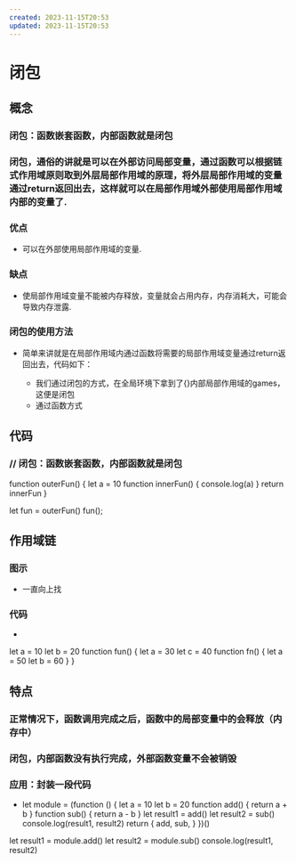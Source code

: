 ```yaml
---
created: 2023-11-15T20:53
updated: 2023-11-15T20:53
---
```

# 闭包

## 概念

### 闭包：函数嵌套函数，内部函数就是闭包

### 闭包，通俗的讲就是可以在外部访问局部变量，通过函数可以根据链式作用域原则取到外层局部作用域的原理，将外层局部作用域的变量通过return返回出去，这样就可以在局部作用域外部使用局部作用域内部的变量了.

### 优点

- 可以在外部使用局部作用域的变量.

### 缺点

- 使局部作用域变量不能被内存释放，变量就会占用内存，内存消耗大，可能会导致内存泄露.

### 闭包的使用方法

- 简单来讲就是在局部作用域内通过函数将需要的局部作用域变量通过return返回出去，代码如下：

	- 我们通过闭包的方式，在全局环境下拿到了{}内部局部作用域的games，这便是闭包
	- 通过函数方式

## 代码

### // 闭包：函数嵌套函数，内部函数就是闭包
function outerFun() {
    let a = 10
    function innerFun() {
        console.log(a)
    }
    return innerFun
}

let fun = outerFun()
fun();

## 作用域链

### 图示

- 一直向上找

### 代码

- 
let a = 10
let b = 20
function fun() {
    let a = 30
    let c = 40
    function fn() {
        let a = 50
        let b = 60
    }
}


## 特点

### 正常情况下，函数调用完成之后，函数中的局部变量中的会释放（内存中）

### 闭包，内部函数没有执行完成，外部函数变量不会被销毁

### 应用：封装一段代码

- let module = (function () {
    let a = 10
    let b = 20
    function add() {
        return a + b
    }
    function sub() {
        return a - b
    }
    let result1 = add()
    let result2 = sub()
    console.log(result1, result2)
    return {
        add,
        sub,
    }
})()

let result1 = module.add()
let result2 = module.sub()
console.log(result1, result2)

